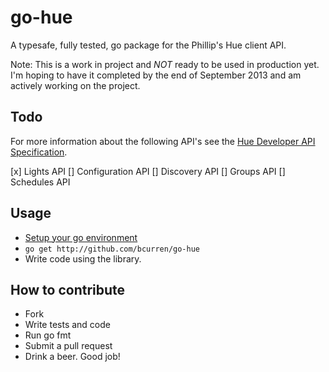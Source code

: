 # go-hue

A typesafe, fully tested, go package for the Phillip's Hue client API. 

Note: This is a work in project and *NOT* ready to be used in production yet. I'm hoping to have it completed by the end of September 2013 and am actively working on the project.

## Todo

For more information about the following API's see the [Hue Developer API Specification](http://developers.meethue.com/).

[x] Lights API
[] Configuration API
[] Discovery API
[] Groups API
[] Schedules API

## Usage

* [Setup your go environment](http://golang.org/doc/code.html)
* ```go get http://github.com/bcurren/go-hue```
* Write code using the library.

## How to contribute
* Fork
* Write tests and code
* Run go fmt
* Submit a pull request
* Drink a beer. Good job!
